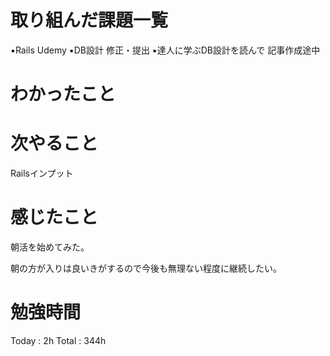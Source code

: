<h1>取り組んだ課題一覧</h1>

▪️Rails Udemy
▪️DB設計 修正・提出
▪️達人に学ぶDB設計を読んで 記事作成途中

<h1>わかったこと</h1>

<h1>次やること</h1>
Railsインプット
　
<h1>感じたこと</h1>
朝活を始めてみた。

朝の方が入りは良いきがするので今後も無理ない程度に継続したい。

<h1>勉強時間</h1>
Today : 2h Total : 344h
